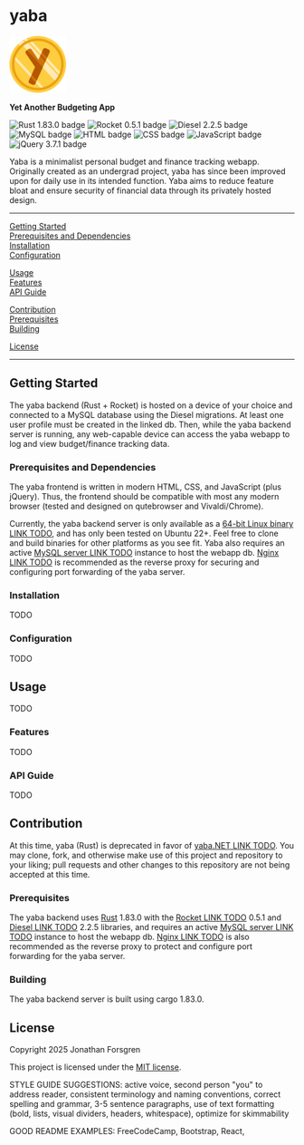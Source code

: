 # yaba

<img src="https://github.com/Forjeon/yaba/blob/main/yaba/webpages/favicon.svg" alt="yaba logo" width="100"/>

**Yet Another Budgeting App**

![Rust 1.83.0 badge](https://img.shields.io/badge/Rust-1.83.0-E33B26)
![Rocket 0.5.1 badge](https://img.shields.io/badge/Rocket-0.5.1-D33847)
![Diesel 2.2.5 badge](https://img.shields.io/badge/Diesel-2.2.5-FF2626)
![MySQL badge](https://img.shields.io/badge/MySQL-00618A)
![HTML badge](https://img.shields.io/badge/HTML-E54D26)
![CSS badge](https://img.shields.io/badge/CSS-663398)
![JavaScript badge](https://img.shields.io/badge/JavaScript-E5D24C)
![jQuery 3.7.1 badge](https://img.shields.io/badge/jQuery-3.7.1-0968AC)

Yaba is a minimalist personal budget and finance tracking webapp. Originally created as an undergrad project, yaba has since been improved upon for daily use in its intended function. Yaba aims to reduce feature bloat and ensure security of financial data through its privately hosted design.

---

[Getting Started](#getting-started)  
[Prerequisites and Dependencies](#prerequisites-and-dependencies)  
[Installation](#installation)  
[Configuration](#configuration)  

[Usage](#usage)  
[Features](#features)  
[API Guide](#api-guide)  

[Contribution](#contribution)  
[Prerequisites](#prerequisites)  
[Building](#building)  

[License](#license)  

---

## Getting Started

The yaba backend (Rust + Rocket) is hosted on a device of your choice and connected to a MySQL database using the Diesel migrations. At least one user profile must be created in the linked db. Then, while the yaba backend server is running, any web-capable device can access the yaba webapp to log and view budget/finance tracking data.

### Prerequisites and Dependencies

The yaba frontend is written in modern HTML, CSS, and JavaScript (plus jQuery). Thus, the frontend should be compatible with most any modern browser (tested and designed on qutebrowser and Vivaldi/Chrome).

Currently, the yaba backend server is only available as a [64-bit Linux binary LINK TODO](), and has only been tested on Ubuntu 22+. Feel free to clone and build binaries for other platforms as you see fit. Yaba also requires an active [MySQL server LINK TODO]() instance to host the webapp db. [Nginx LINK TODO]() is recommended as the reverse proxy for securing and configuring port forwarding of the yaba server.

### Installation

TODO

### Configuration

TODO


## Usage

TODO

### Features

TODO

### API Guide

TODO


## Contribution

At this time, yaba (Rust) is deprecated in favor of [yaba.NET LINK TODO](). You may clone, fork, and otherwise make use of this project and repository to your liking; pull requests and other changes to this repository are not being accepted at this time.

### Prerequisites

The yaba backend uses [Rust](https://www.rust-lang.org/tools/install) 1.83.0 with the [Rocket LINK TODO]() 0.5.1 and [Diesel LINK TODO]() 2.2.5 libraries, and requires an active [MySQL server LINK TODO]() instance to host the webapp db. [Nginx LINK TODO]() is also recommended as the reverse proxy to protect and configure port forwarding for the yaba server.

### Building

The yaba backend server is built using cargo 1.83.0.


## License

Copyright 2025 Jonathan Forsgren

This project is licensed under the [MIT license](https://github.com/Forjeon/yaba/blob/main/LICENSE).



STYLE GUIDE SUGGESTIONS: active voice, second person "you" to address reader, consistent terminology and naming conventions, correct spelling and grammar, 3-5 sentence paragraphs, use of text formatting (bold, lists, visual dividers, headers, whitespace), optimize for skimmability

GOOD README EXAMPLES: FreeCodeCamp, Bootstrap, React, 
